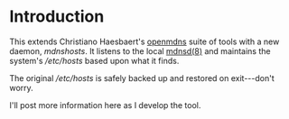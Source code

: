 # Introduction

This extends Christiano Haesbaert's [openmdns](https://github.com/haesbaert/mdnsd) suite of tools
with a new daemon, *mdnshosts*.
It listens to the local [mdnsd(8)](http://www.haesbaert.org/openmdns/mdnsd.8.html) and maintains the
system's */etc/hosts* based upon what it finds.

The original */etc/hosts* is safely backed up and restored on exit---don't worry.

I'll post more information here as I develop the tool.
